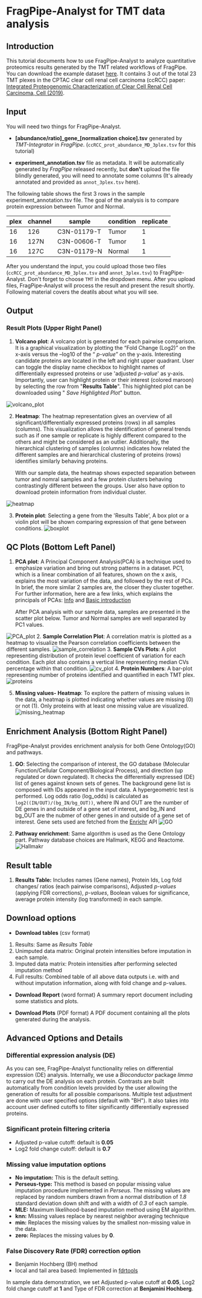 # FragPipe-Analyst for TMT data analysis

## Introduction
This tutorial documents how to use FragPipe-Analyst to analyze quantitative proteomics results generated by the TMT related workflows of FragPipe. You can download the example dataset [here](https://drive.google.com/drive/folders/1yQKopkN4CGlRxwEQHOzv6ueAkNbhcydV?usp=sharing). It contains 3 out of the total 23 TMT plexes in the CPTAC clear cell renal cell carcinoma (ccRCC) paper:
[Integrated Proteogenomic Characterization of Clear Cell Renal Cell Carcinoma, Cell (2019)](https://www.sciencedirect.com/science/article/pii/S0092867419311237?via%3Dihub).

## Input

You will need two things for FragPipe-Analyst.

-  **[abundance/ratio]\_gene_[normalization choice].tsv** generated by *TMT-Integrator* in *FragPipe*. (`ccRCC_prot_abundance_MD_3plex.tsv` for this tutorial)

- **experiment_annotation.tsv** file as metadata. It will be automatically generated by *FragPipe* released recently, but **don't** upload the file blindly generated, you will need to annotate some columns (It's already annotated and provided as `annot_3plex.tsv` here).

The following table shows the first 3 rows in the sample experiment_annotation.tsv file. The goal of the analysis is to compare protein expression between Tumor and Normal. 

plex | channel | sample|condition    | replicate |
-----|---------| ------------| ------| ----------|
16   |126      | C3N-01179-T | Tumor | 1|
16   |127N     | C3N-00606-T | Tumor | 1|
16   |127C     | C3N-01179-N | Normal| 1|


After you understand the input, you could upload those two files (`ccRCC_prot_abundance_MD_3plex.tsv` and `annot_3plex.tsv`) to FragPipe-Analyst. Don't forget to choose `TMT` in the dropdown menu. After you upload files, FragPipe-Analyst will process the result and present the result shortly. Following material covers the deatils about what you will see.

## Output

### Result Plots (Upper Right Panel)
1.  **Volcano plot**: A volcano plot is generated for each pairwise
    comparison. It is a graphical visualization by plotting the “Fold
    Change (Log2)” on the x-axis versus the –log10 of the “ *p-value*”
    on the y-axis. Interesting candidate proteins are located in the
    left and right upper quadrant. User can toggle the display name
    checkbox to highlight names of differentially expressed proteins or
    use 'adjusted *p-value*' as y-axis. Importantly, user can highlight
    protein or their interest (colored maroon) by selecting the row from
    "**Results Table**". This highlighted plot can be downloaded
    using " *Save Highlighted Plot*" button.

![volcano\_plot](volcano_label.png)

2.  **Heatmap**: The heatmap representation gives an overview of all
    significant/differentially expressed proteins (rows) in all samples (columns). This visualization allows the identification of general trends such as if one sample or replicate is highly different compared to the others and might be considered as an outlier. Additionally, the hierarchical clustering of samples (columns) indicates how related the different samples are and hierarchical clustering of proteins (rows) identifies similarly behaving proteins.
    
    With our sample data, the heatmap shows expected separation between tumor and nomral samples and a few protein clusters behaving contrastingly different between the groups. User also have option to download protein information from individual cluster.

![heatmap](heatmap.png)

3. **Protein plot**: Selecting a gene from the 'Results Table', A box plot or a violin plot will be shown comparing expression of that gene between conditions. 
![boxplot](boxplot.png)

## QC Plots (Bottom Left Panel)
1. **PCA plot**: A Principal Component Analysis(PCA) is a technique
    used to emphasize variation and bring out strong patterns in a
    dataset. PC1, which is a linear combination of all features, shown on the x axis,  explains the most variation of the data, and followed by the rest of PCs. In brief, the more similar 2 samples are, the closer they cluster together. For further information, here are a few links, which explains the principals of PCAs: [Info](ttp://ordination.okstate.edu/PCA.htm) and [Basic
    introduction](http://setosa.io/ev/principal-component-analysis/)


    After PCA analysis with our sample data, samples are presented in the scatter plot below. Tumor and Normal samples are well separated by PC1 values. 
    
![PCA\_plot](PCA_condition.png)
2. **Sample Correlation Plot**: A correlation matrix is plotted as a
    heatmap to visualize the Pearson correlation coefficients between
    the different samples.
![sample_correlation](sample_correlation.png)
3. **Sample CVs Plots**: A plot representing distribution of protein level coefficient of variation for each condition. Each plot also contains a vertical line representing median CVs percentage within that condition. ![cv\_plot](CV.png)
4. **Protein Numbers**: A bar-plot representing number of proteins
    identified and quantified in each TMT plex.
![proteins](protein_number.png)

5. **Missing values- Heatmap**: To explore the pattern of missing
    values in the data, a heatmap is plotted indicating whether values
    are missing (0) or not (1). Only proteins with at least one missing
    value are visualized. 
![missing\_heatmap](missing_value.png)

## Enrichment Analysis (Bottom Right Panel)

FragPipe-Analyst provides enrichment analysis for both Gene Ontology(GO) and pathways.

1. **GO**: Selecting the comparison of interest, the GO database (Molecular Function/Cellular Component/Biological Process), and direction (up regulated or down regulated). It checks the differentially expressed (DE) list of genes against known sets of genes. The background gene list is composed with IDs appeared in the input data. A hypergeometric test is performed. Log odds ratio (log_odds) is calculated as `log2((IN/OUT)/(bg_IN/bg_OUT))`, where IN and OUT are the number of DE genes in and outside of a gene set of interest, and bg_IN and bg_OUT are the nubmer of other genes in and outside of a gene set of interest. Gene sets used are fetched from the [Enrichr](https://maayanlab.cloud/Enrichr/) API
![GO](GO_term.png)

1. **Pathway enrichment**: Same algorithm is used as the Gene Ontology part. Pathway database choices are Hallmark, KEGG and Reactome. ![Hallmakr](hallmark.png)

## Result table

1.  **Results Table:** Includes names (Gene names), Protein Ids, Log
    fold changes/ ratios (each pairwise comparisons), Adjusted
    *p-values* (applying FDR corrections), *p-values*, Boolean values
    for significance, average protein intensity (log transformed) in
    each sample.

## Download options

-   **Download tables** (csv format)

1.  Results: Same as *Results Table*
2.  Unimputed data matrix: Original protein intensities before
    imputation in each sample.
3.  Imputed data matrix: Protein intensities after performing selected
    imputation method
4.  Full results: Combined table of all above data outputs i.e. with and
    without imputation information, along with fold change and p-values.

-   **Download Report** (word format) A summary report document
    including some statistics and plots.

-   **Download Plots** (PDF format) A PDF document containing all the
    plots generated during the analysis.

## Advanced Options and Details

### Differential expression analysis (DE)
As you can see, FragPipe-Analyst functionality relies on differential expression (DE) analysis. Internally, we use a *Bioconductor* package *limma* to carry out the DE analysis on each protein. Contrasts are built automatically from condition levels provided by the user allowing the generation of results for all possible comparisons. Multiple test adjustment are done with user specified options (default with "BH"). It also takes into account user defined cutoffs to filter significantly differentially expressed proteins.

### Significant protein filtering criteria

-   Adjusted p-value cutoff: default is **0.05**
-   Log2 fold change cutoff: default is **0.7**

### Missing value imputation options

-   **No imputation:** This is the default setting.
-   **Perseus-type:** This method is based on popular missing value
    imputation procedure implemented in *Perseus*. The missing values are replaced by random numbers drawn from a normal distribution of *1.8* standard deviation down shift and with a
    width of *0.3* of each sample.
-   **MLE:** Maximum likelihood-based imputation method using EM algorithm. 
-   **knn:** Missing values replace by nearest neighbor averaging technique
-   **min:** Replaces the missing values by the smallest non-missing value in the data.
-   **zero:** Replaces the missing values by **0**.

### False Discovery Rate (FDR) correction option
-   Benjamin Hochberg (BH) method
-   local and tail area based: Implemented in [fdrtools](https://strimmerlab.github.io/software/fdrtool/index.html)


In sample data demonstration, we set Adjusted p-value cutoff at **0.05**, Log2 fold change cutoff at **1** and Type of FDR correction at **Benjamini Hochberg**. 
